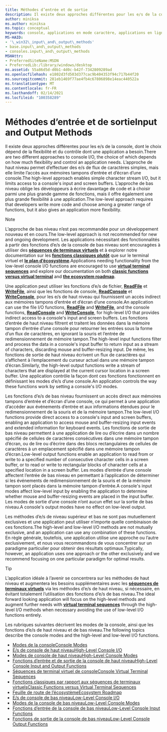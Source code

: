 ```yaml
---
title: Méthodes d’entrée et de sortie
description: Il existe deux approches différentes pour les e/s de la console, dont le choix dépend de la flexibilité et du contrôle dont une application a besoin.
author: miniksa
ms.author: miniksa
ms.topic: conceptual
keywords: console, applications en mode caractère, applications en ligne de commande, applications de terminal, API console
MS-HAID:
- '\_win32\_input\_and\_output\_methods'
- base.input\_and\_output\_methods
- consoles.input\_and\_output\_methods
MSHAttr:
- PreferredSiteName:MSDN
- PreferredLib:/library/windows/desktop
ms.assetid: 55a86d5d-d0b1-4d0c-b42f-7342809289ad
ms.openlocfilehash: e1802d3fd503d377cac9b404353f94c717b44f20
ms.sourcegitcommit: 281eb1469f77ae4fb4c67806898e14eac440522a
ms.translationtype: MT
ms.contentlocale: fr-FR
ms.lasthandoff: 02/14/2021
ms.locfileid: "100358289"
---
```

# <a name="input-and-output-methods"></a><span data-ttu-id="34bd8-104">Méthodes d’entrée et de sortie</span><span class="sxs-lookup"><span data-stu-id="34bd8-104">Input and Output Methods</span></span>

<span data-ttu-id="34bd8-105">Il existe deux approches différentes pour les e/s de la console, dont le choix dépend de la flexibilité et du contrôle dont une application a besoin.</span><span class="sxs-lookup"><span data-stu-id="34bd8-105">There are two different approaches to console I/O, the choice of which depends on how much flexibility and control an application needs.</span></span> <span data-ttu-id="34bd8-106">L’approche de haut niveau permet d’effectuer des e/s de flux de caractères simples, mais elle limite l’accès aux mémoires tampons d’entrée et d’écran d’une console.</span><span class="sxs-lookup"><span data-stu-id="34bd8-106">The high-level approach enables simple character stream I/O, but it limits access to a console's input and screen buffers.</span></span> <span data-ttu-id="34bd8-107">L’approche de bas niveau oblige les développeurs à écrire davantage de code et à choisir parmi une plus grande gamme de fonctions, mais il offre également une plus grande flexibilité à une application.</span><span class="sxs-lookup"><span data-stu-id="34bd8-107">The low-level approach requires that developers write more code and choose among a greater range of functions, but it also gives an application more flexibility.</span></span>

> [!NOTE]
> <span data-ttu-id="34bd8-108">L’approche de bas niveau n’est pas recommandée pour un développement nouveau et en cours.</span><span class="sxs-lookup"><span data-stu-id="34bd8-108">The low-level approach is not recommended for new and ongoing development.</span></span> <span data-ttu-id="34bd8-109">Les applications nécessitant des fonctionnalités à partir des fonctions d’e/s de la console de bas niveau sont encouragées à utiliser des **[séquences de terminaux virtuels](console-virtual-terminal-sequences.md)** et à explorer notre documentation sur les **[fonctions classiques plutôt](classic-vs-vt.md)** que sur le terminal virtuel et **[le plan d’écosystème](ecosystem-roadmap.md)**.</span><span class="sxs-lookup"><span data-stu-id="34bd8-109">Applications needing functionality from the low-level console I/O functions are encouraged to use **[virtual terminal sequences](console-virtual-terminal-sequences.md)** and explore our documentation on both **[classic functions versus virtual terminal](classic-vs-vt.md)** and **[the ecosystem roadmap](ecosystem-roadmap.md)**.</span></span>

<span data-ttu-id="34bd8-110">Une application peut utiliser les fonctions d’e/s de fichier, [**ReadFile**](/windows/win32/api/fileapi/nf-fileapi-readfile) et [**WriteFile**](/windows/win32/api/fileapi/nf-fileapi-writefile), ainsi que les fonctions de console, [**ReadConsole**](readconsole.md) et [**WriteConsole**](writeconsole.md), pour les e/s de haut niveau qui fournissent un accès indirect aux mémoires tampons d’entrée et d’écran d’une console.</span><span class="sxs-lookup"><span data-stu-id="34bd8-110">An application can use the file I/O functions, [**ReadFile**](/windows/win32/api/fileapi/nf-fileapi-readfile) and [**WriteFile**](/windows/win32/api/fileapi/nf-fileapi-writefile), and the console functions, [**ReadConsole**](readconsole.md) and [**WriteConsole**](writeconsole.md), for high-level I/O that provides indirect access to a console's input and screen buffers.</span></span> <span data-ttu-id="34bd8-111">Les fonctions d’entrée de haut niveau filtrent et traitent les données dans la mémoire tampon d’entrée d’une console pour retourner les entrées sous la forme d’un flux de caractères, en ignorant la souris et l’entrée de redimensionnement de mémoire tampon.</span><span class="sxs-lookup"><span data-stu-id="34bd8-111">The high-level input functions filter and process the data in a console's input buffer to return input as a stream of characters, discarding mouse and buffer-resizing input.</span></span> <span data-ttu-id="34bd8-112">De même, les fonctions de sortie de haut niveau écrivent un flux de caractères qui s’affichent à l’emplacement du curseur actuel dans une mémoire tampon d’écran.</span><span class="sxs-lookup"><span data-stu-id="34bd8-112">Similarly, the high-level output functions write a stream of characters that are displayed at the current cursor location in a screen buffer.</span></span> <span data-ttu-id="34bd8-113">Une application contrôle la façon dont ces fonctions fonctionnent en définissant les modes d’e/s d’une console.</span><span class="sxs-lookup"><span data-stu-id="34bd8-113">An application controls the way these functions work by setting a console's I/O modes.</span></span>

<span data-ttu-id="34bd8-114">Les fonctions d’e/s de bas niveau fournissent un accès direct aux mémoires tampons d’entrée et d’écran d’une console, ce qui permet à une application d’accéder aux événements d’entrée et aux informations étendues pour le redimensionnement de la souris et de la mémoire tampon.</span><span class="sxs-lookup"><span data-stu-id="34bd8-114">The low-level I/O functions provide direct access to a console's input and screen buffers, enabling an application to access mouse and buffer-resizing input events and extended information for keyboard events.</span></span> <span data-ttu-id="34bd8-115">Les fonctions de sortie de bas niveau permettent à une application de lire ou d’écrire dans un nombre spécifié de cellules de caractères consécutives dans une mémoire tampon d’écran, ou de lire ou d’écrire dans des blocs rectangulaires de cellules de caractères à un emplacement spécifié dans une mémoire tampon d’écran.</span><span class="sxs-lookup"><span data-stu-id="34bd8-115">Low-level output functions enable an application to read from or write to a specified number of consecutive character cells in a screen buffer, or to read or write to rectangular blocks of character cells at a specified location in a screen buffer.</span></span> <span data-ttu-id="34bd8-116">Les modes d’entrée d’une console affectent l’entrée de bas niveau en permettant à l’application de déterminer si les événements de redimensionnement de la souris et de la mémoire tampon sont placés dans la mémoire tampon d’entrée.</span><span class="sxs-lookup"><span data-stu-id="34bd8-116">A console's input modes affect low-level input by enabling the application to determine whether mouse and buffer-resizing events are placed in the input buffer.</span></span> <span data-ttu-id="34bd8-117">Les modes de sortie d’une console n’ont aucun effet sur la sortie de bas niveau.</span><span class="sxs-lookup"><span data-stu-id="34bd8-117">A console's output modes have no effect on low-level output.</span></span>

<span data-ttu-id="34bd8-118">Les méthodes d’e/s de niveau supérieur et bas ne sont pas mutuellement exclusives et une application peut utiliser n’importe quelle combinaison de ces fonctions.</span><span class="sxs-lookup"><span data-stu-id="34bd8-118">The high-level and low-level I/O methods are not mutually exclusive, and an application can use any combination of these functions.</span></span> <span data-ttu-id="34bd8-119">En règle générale, toutefois, une application utilise une approche ou l’autre exclusivement, et nous vous recommandons de vous concentrer sur un paradigme particulier pour obtenir des résultats optimaux.</span><span class="sxs-lookup"><span data-stu-id="34bd8-119">Typically, however, an application uses one approach or the other exclusively and we recommend focusing on one particular paradigm for optimal results.</span></span>

> [!TIP]
> <span data-ttu-id="34bd8-120">L’application idéale à l’avenir se concentrera sur les méthodes de haut niveau et augmentera les besoins supplémentaires avec les **[séquences de terminaux virtuels](console-virtual-terminal-sequences.md)** via les méthodes d’e/s de haut niveau, si nécessaire, en évitant totalement l’utilisation des fonctions d’e/s de bas niveau.</span><span class="sxs-lookup"><span data-stu-id="34bd8-120">The ideal forward looking application will focus on the high-level methods and augment further needs with **[virtual terminal sequences](console-virtual-terminal-sequences.md)** through the high-level I/O methods when necessary avoiding the use of low-level I/O functions entirely.</span></span>

<span data-ttu-id="34bd8-121">Les rubriques suivantes décrivent les modes de la console, ainsi que les fonctions d’e/s de haut niveau et de bas niveau.</span><span class="sxs-lookup"><span data-stu-id="34bd8-121">The following topics describe the console modes and the high-level and low-level I/O functions.</span></span>

- [<span data-ttu-id="34bd8-122">Modes de la console</span><span class="sxs-lookup"><span data-stu-id="34bd8-122">Console Modes</span></span>](console-modes.md)
- [<span data-ttu-id="34bd8-123">E/s de console de haut niveau</span><span class="sxs-lookup"><span data-stu-id="34bd8-123">High-Level Console I/O</span></span>](high-level-console-i-o.md)
- [<span data-ttu-id="34bd8-124">Modes de console de haut niveau</span><span class="sxs-lookup"><span data-stu-id="34bd8-124">High-Level Console Modes</span></span>](high-level-console-modes.md)
- [<span data-ttu-id="34bd8-125">Fonctions d’entrée et de sortie de la console de haut niveau</span><span class="sxs-lookup"><span data-stu-id="34bd8-125">High-Level Console Input and Output Functions</span></span>](high-level-console-input-and-output-functions.md)
- [<span data-ttu-id="34bd8-126">Séquences de terminal virtuel de console</span><span class="sxs-lookup"><span data-stu-id="34bd8-126">Console Virtual Terminal Sequences</span></span>](console-virtual-terminal-sequences.md)
- [<span data-ttu-id="34bd8-127">Fonctions classiques par rapport aux séquences de terminaux virtuels</span><span class="sxs-lookup"><span data-stu-id="34bd8-127">Classic Functions versus Virtual Terminal Sequences</span></span>](classic-vs-vt.md)
- [<span data-ttu-id="34bd8-128">Feuille de route de l’écosystème</span><span class="sxs-lookup"><span data-stu-id="34bd8-128">Ecosystem Roadmap</span></span>](ecosystem-roadmap.md)
- [<span data-ttu-id="34bd8-129">E/s de console de bas niveau</span><span class="sxs-lookup"><span data-stu-id="34bd8-129">Low-Level Console I/O</span></span>](low-level-console-i-o.md)
- [<span data-ttu-id="34bd8-130">Modes de la console de bas niveau</span><span class="sxs-lookup"><span data-stu-id="34bd8-130">Low-Level Console Modes</span></span>](low-level-console-modes.md)
- [<span data-ttu-id="34bd8-131">Fonctions d’entrée de la console de bas niveau</span><span class="sxs-lookup"><span data-stu-id="34bd8-131">Low-Level Console Input Functions</span></span>](low-level-console-input-functions.md)
- [<span data-ttu-id="34bd8-132">Fonctions de sortie de la console de bas niveau</span><span class="sxs-lookup"><span data-stu-id="34bd8-132">Low-Level Console Output Functions</span></span>](low-level-console-output-functions.md)